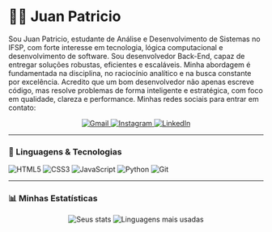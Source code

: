 # 👨‍💻 Juan Patricio

Sou Juan Patricio, estudante de Análise e Desenvolvimento de Sistemas no IFSP, com forte interesse em tecnologia, lógica computacional e desenvolvimento de software. Sou desenvolvedor Back-End, capaz de entregar soluções robustas, eficientes e escaláveis.
Minha abordagem é fundamentada na disciplina, no raciocínio analítico e na busca constante por excelência. Acredito que um bom desenvolvedor não apenas escreve código, mas resolve problemas de forma inteligente e estratégica, com foco em qualidade, clareza e performance. Minhas redes sociais para entrar em contato: 

<p align="center">
  <a href="mailto:juanpatriciodasilvaborges1@gmail.com">
    <img src="https://img.shields.io/badge/Gmail-D14836?style=for-the-badge&logo=gmail&logoColor=white" alt="Gmail">
  </a>
  <a href="https://www.instagram.com/juan_ppatricio/" target="_blank">
    <img src="https://img.shields.io/badge/Instagram-E4405F?style=for-the-badge&logo=instagram&logoColor=white" alt="Instagram">
  </a>
  <a href="https://www.linkedin.com/in/juan-patricio-da-silva-borges-2171a5353/" target="_blank">
    <img src="https://img.shields.io/badge/LinkedIn-0077B5?style=for-the-badge&logo=linkedin&logoColor=white" alt="LinkedIn">
  </a>
</p>

---

### 🧩 Linguagens & Tecnologias

<p align="left">
  <img src="https://img.shields.io/badge/HTML5-E34F26?style=for-the-badge&logo=html5&logoColor=white" alt="HTML5">
  <img src="https://img.shields.io/badge/CSS3-1572B6?style=for-the-badge&logo=css3&logoColor=white" alt="CSS3">
  <img src="https://img.shields.io/badge/JavaScript-F7DF1E?style=for-the-badge&logo=javascript&logoColor=black" alt="JavaScript">
  <img src="https://img.shields.io/badge/Python-3776AB?style=for-the-badge&logo=python&logoColor=white" alt="Python">
  <img src="https://img.shields.io/badge/Git-F05032?style=for-the-badge&logo=git&logoColor=white" alt="Git">
</p>

---

### 📊 Minhas Estatísticas

<p align="center">
  <img src="https://github-readme-stats.vercel.app/api?username=JuanMest&show_icons=true&theme=midnight-purple" alt="Seus stats">
  <img src="https://github-readme-stats.vercel.app/api/top-langs/?username=JuanMest&layout=compact&theme=midnight-purple" alt="Linguagens mais usadas">
</p>

